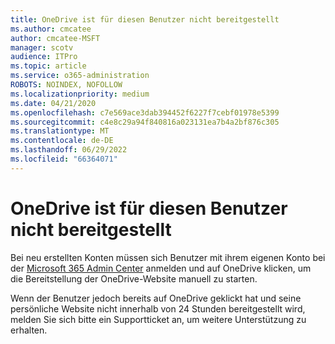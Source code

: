 ```yaml
---
title: OneDrive ist für diesen Benutzer nicht bereitgestellt
ms.author: cmcatee
author: cmcatee-MSFT
manager: scotv
audience: ITPro
ms.topic: article
ms.service: o365-administration
ROBOTS: NOINDEX, NOFOLLOW
ms.localizationpriority: medium
ms.date: 04/21/2020
ms.openlocfilehash: c7e569ace3dab394452f6227f7cebf01978e5399
ms.sourcegitcommit: c4e8c29a94f840816a023131ea7b4a2bf876c305
ms.translationtype: MT
ms.contentlocale: de-DE
ms.lasthandoff: 06/29/2022
ms.locfileid: "66364071"
---
```

# <a name="onedrive-is-not-provisioned-for-this-user"></a>OneDrive ist für diesen Benutzer nicht bereitgestellt

Bei neu erstellten Konten müssen sich Benutzer mit ihrem eigenen Konto bei der [Microsoft 365 Admin Center](https://admin.microsoft.com/adminportal/home?ref=homepage) anmelden und auf OneDrive klicken, um die Bereitstellung der OneDrive-Website manuell zu starten.
  
Wenn der Benutzer jedoch bereits auf OneDrive geklickt hat und seine persönliche Website nicht innerhalb von 24 Stunden bereitgestellt wird, melden Sie sich bitte ein Supportticket an, um weitere Unterstützung zu erhalten.
  

